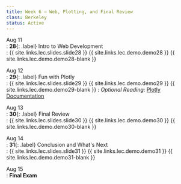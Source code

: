 ```yaml
---
title: Week 6 — Web, Plotting, and Final Review
class: Berkeley
status: Active
---
```


Aug 11  
: **28**{: .label} Intro to Web Development  
    : {{ site.links.lec.slides.slide28 }} {{ site.links.lec.demo.demo28 }} {{ site.links.lec.demo.demo28-blank }}

Aug 12  
: **29**{: .label} Fun with Plotly  
    : {{ site.links.lec.slides.slide29 }} {{ site.links.lec.demo.demo29 }} {{ site.links.lec.demo.demo29-blank }}
: *Optional Reading:* [Plotly Documentation](https://plotly.com/python/plotly-express/)

Aug 13  
: **30**{: .label} Final Review  
    : {{ site.links.lec.slides.slide30 }} {{ site.links.lec.demo.demo30 }} {{ site.links.lec.demo.demo30-blank }}

Aug 14  
: **31**{: .label} Conclusion and What's Next  
    : {{ site.links.lec.slides.slide31 }} {{ site.links.lec.demo.demo31 }} {{ site.links.lec.demo.demo31-blank }}

Aug 15  
: **Final Exam**